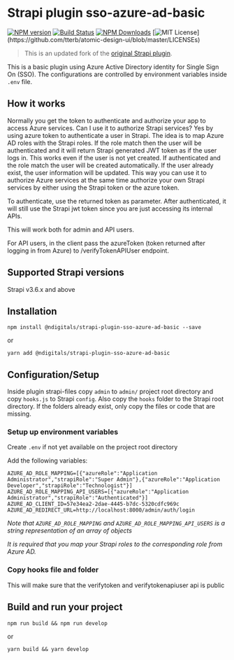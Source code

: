 # Strapi plugin sso-azure-ad-basic

[![NPM version](https://badge.fury.io/js/@ndigitals%2Fstrapi-plugin-sso-azure-ad-basic.svg)](https://badge.fury.io/js/@ndigitals%2Fstrapi-plugin-sso-azure-ad-basic)
[![Build Status](https://github.com/ndigitals/strapi-plugin-sso-azure-ad-basic/actions/workflows/release.yml/badge.svg)](https://github.com/ndigitals/strapi-plugin-sso-azure-ad-basic/actions/workflows/release.yml)
[![NPM Downloads](https://img.shields.io/npm/dm/@ndigitals/strapi-plugin-sso-azure-ad-basic)](https://www.npmjs.com/package/@ndigitals/strapi-plugin-sso-azure-ad-basic)
[![MIT License](https://img.shields.io/apm/l/atomic-design-ui.svg?)](https://github.com/tterb/atomic-design-ui/blob/master/LICENSEs)

> This is an updated fork of the [original Strapi plugin](https://www.npmjs.com/package/strapi-plugin-sso-azure-ad-basic).

This is a basic plugin using Azure Active Directory identity for Single Sign On (SSO).
The configurations are controlled by environment variables inside `.env` file.

## How it works

Normally you get the token to authenticate and authorize your app to access Azure services. Can I use it to authorize Strapi services? Yes by using azure token to authenticate a user in Strapi. The idea is to map Azure AD roles with the Strapi roles. If the role match then the user will be authenticated and it will return Strapi generated JWT token as if the user logs in. This works even if the user is not yet created. If authenticated and the role match the user will be created automatically. If the user already exist, the user information will be updated. This way you can use it to authorize Azure services at the same time authorize your own Strapi services by either using the Strapi token or the azure token.

To authenticate, use the returned token as parameter. After authenticated, it will still use the Strapi jwt token since you are just accessing its internal APIs.

This will work both for admin and API users.

For API users, in the client pass the azureToken (token returned after logging in from Azure) to /verifyTokenAPIUser endpoint.

## Supported Strapi versions

Strapi v3.6.x and above

## Installation

```shell
npm install @ndigitals/strapi-plugin-sso-azure-ad-basic --save
```

or

```shell
yarn add @ndigitals/strapi-plugin-sso-azure-ad-basic
```

## Configuration/Setup

Inside plugin strapi-files copy `admin` to `admin/` project root directory and copy `hooks.js` to Strapi `config`. Also copy the `hooks` folder to the Strapi root directory. If the folders already exist, only copy the files or code that are missing.

### Setup up environment variables

Create `.env` if not yet available on the project root directory

Add the following variables:

```env
AZURE_AD_ROLE_MAPPING=[{"azureRole":"Application Administrator","strapiRole":"Super Admin"},{"azureRole":"Application Developer","strapiRole":"Technologist"}]
AZURE_AD_ROLE_MAPPING_API_USERS=[{"azureRole":"Application Administrator","strapiRole":"Authenticated"}]
AZURE_AD_CLIENT_ID=57e34ea2-2dae-4445-b7dc-5320cdfc969c
AZURE_AD_REDIRECT_URL=http://localhost:8000/admin/auth/login
```

*Note that `AZURE_AD_ROLE_MAPPING` and `AZURE_AD_ROLE_MAPPING_API_USERS` is a string representation of an array of objects*

*It is required that you map your Strapi roles to the corresponding role from Azure AD.*

### Copy hooks file and folder

This will make sure that the verifytoken and verifytokenapiuser api is public

## Build and run your project

```shell
npm run build && npm run develop
```

or

```shell
yarn build && yarn develop
```
